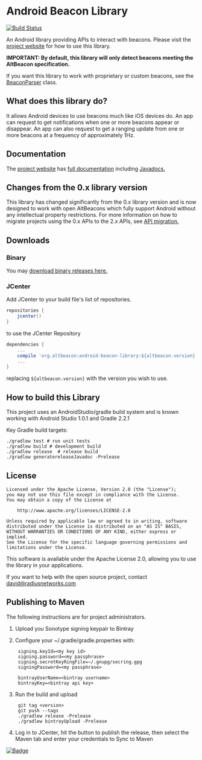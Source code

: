 Android Beacon Library
=======================

[![Build Status](https://snap-ci.com/AltBeacon/android-beacon-library/branch/master/build_image)](https://snap-ci.com/AltBeacon/android-beacon-library/branch/master)

An Android library providing APIs to interact with beacons.  Please visit the
[project website](http://altbeacon.github.io/android-beacon-library/) for how to use this library.

**IMPORTANT:  By default, this library will only detect beacons meeting the AltBeacon specification.**

If you want this library to work with proprietary or custom beacons, see the [BeaconParser](http://altbeacon.github.io/android-beacon-library/javadoc/org/altbeacon/beacon/BeaconParser.html) class.

## What does this library do?

It allows Android devices to use beacons much like iOS devices do.  An app can request to get notifications when one
or more beacons appear or disappear.  An app can also request to get a ranging update from one or more beacons
at a frequency of approximately 1Hz.

## Documentation

The [project website](http://altbeacon.github.io/android-beacon-library/) has [full documentation](http://altbeacon.github.io/android-beacon-library/documentation.html) including [Javadocs.](http://altbeacon.github.io/android-beacon-library/javadoc/)

## Changes from the 0.x library version

This library has changed significantly from the 0.x library version and is now designed to work with
open AltBeacons which fully support Android without any intellectual property restrictions.  For
more information on how to migrate projects using the 0.x APIs to the 2.x APIs, see
[API migration.](api-migrate.md)

## Downloads

### Binary

You may [download binary releases here.](http://altbeacon.github.io/android-beacon-library/download.html)

### JCenter

Add JCenter to your build file's list of repositories.

```groovy
repositories {
    jcenter()
}
```

to use the JCenter Repository

```groovy
dependencies {
    ...
    compile 'org.altbeacon:android-beacon-library:${altbeacon.version}'
    ...
}
```

replacing `${altbeacon.version}` with the version you wish to use.

## How to build this Library

This project uses an AndroidStudio/gradle build system and is known working with Android Studio
1.0.1 and Gradle 2.2.1

Key Gradle build targets:

    ./gradlew test # run unit tests
    ./gradlew build # development build
    ./gradlew release  # release build  
    ./gradlew generatereleaseJavadoc -Prelease

## License

    Licensed under the Apache License, Version 2.0 (the "License");
    you may not use this file except in compliance with the License.
    You may obtain a copy of the License at

        http://www.apache.org/licenses/LICENSE-2.0

    Unless required by applicable law or agreed to in writing, software
    distributed under the License is distributed on an "AS IS" BASIS,
    WITHOUT WARRANTIES OR CONDITIONS OF ANY KIND, either express or implied.
    See the License for the specific language governing permissions and
    limitations under the License.

This software is available under the Apache License 2.0, allowing you to use the library in your applications.

If you want to help with the open source project, contact david@radiusnetworks.com

## Publishing to Maven

The following instructions are for project administrators.

1. Upload you Sonotype signing keypair to Bintray

2. Configure your  ~/.gradle/gradle.properties with:

        signing.keyId=<my key id>
        signing.password=<my passphrase>
        signing.secretKeyRingFile=~/.gnupg/secring.gpg
        signingPassword=<my passphrase>
        
        bintrayUserName=<bintray username>
        bintrayKey=<bintray api key>

3. Run the build and upload

        git tag <version>
        git push --tags 
        ./gradlew release -Prelease
        ./gradlew bintrayUpload -Prelease

4. Log in to JCenter, hit the button to publish the release, then select the Maven tab and enter your credentials to Sync to Maven

[![Badge](http://www.libtastic.com/static/osbadges/294.png)](http://www.libtastic.com/technology/294/)
